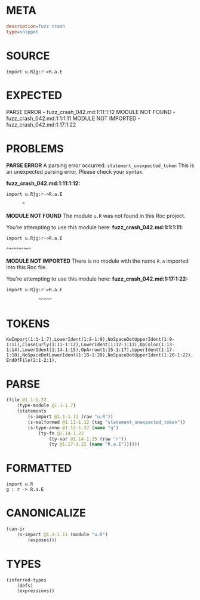 # META
~~~ini
description=fuzz crash
type=snippet
~~~
# SOURCE
~~~roc
import u.R}g:r->R.a.E
~~~
# EXPECTED
PARSE ERROR - fuzz_crash_042.md:1:11:1:12
MODULE NOT FOUND - fuzz_crash_042.md:1:1:1:11
MODULE NOT IMPORTED - fuzz_crash_042.md:1:17:1:22
# PROBLEMS
**PARSE ERROR**
A parsing error occurred: `statement_unexpected_token`
This is an unexpected parsing error. Please check your syntax.

**fuzz_crash_042.md:1:11:1:12:**
```roc
import u.R}g:r->R.a.E
```
          ^


**MODULE NOT FOUND**
The module `u.R` was not found in this Roc project.

You're attempting to use this module here:
**fuzz_crash_042.md:1:1:1:11:**
```roc
import u.R}g:r->R.a.E
```
^^^^^^^^^^


**MODULE NOT IMPORTED**
There is no module with the name `R.a` imported into this Roc file.

You're attempting to use this module here:
**fuzz_crash_042.md:1:17:1:22:**
```roc
import u.R}g:r->R.a.E
```
                ^^^^^


# TOKENS
~~~zig
KwImport(1:1-1:7),LowerIdent(1:8-1:9),NoSpaceDotUpperIdent(1:9-1:11),CloseCurly(1:11-1:12),LowerIdent(1:12-1:13),OpColon(1:13-1:14),LowerIdent(1:14-1:15),OpArrow(1:15-1:17),UpperIdent(1:17-1:18),NoSpaceDotLowerIdent(1:18-1:20),NoSpaceDotUpperIdent(1:20-1:22),
EndOfFile(2:1-2:1),
~~~
# PARSE
~~~clojure
(file @1.1-1.22
	(type-module @1.1-1.7)
	(statements
		(s-import @1.1-1.11 (raw "u.R"))
		(s-malformed @1.11-1.12 (tag "statement_unexpected_token"))
		(s-type-anno @1.12-1.22 (name "g")
			(ty-fn @1.14-1.22
				(ty-var @1.14-1.15 (raw "r"))
				(ty @1.17-1.22 (name "R.a.E"))))))
~~~
# FORMATTED
~~~roc
import u.R
g : r -> R.a.E
~~~
# CANONICALIZE
~~~clojure
(can-ir
	(s-import @1.1-1.11 (module "u.R")
		(exposes)))
~~~
# TYPES
~~~clojure
(inferred-types
	(defs)
	(expressions))
~~~
